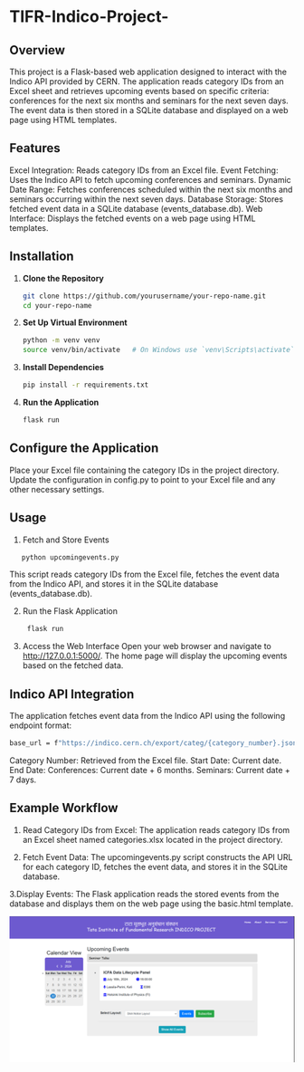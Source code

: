 # TIFR-Indico-Project-
## Overview
This project is a Flask-based web application designed to interact with the Indico API provided by CERN. The application reads category IDs from an Excel sheet and retrieves upcoming events based on specific criteria: conferences for the next six months and seminars for the next seven days. The event data is then stored in a SQLite database and displayed on a web page using HTML templates.

## Features
Excel Integration: Reads category IDs from an Excel file.
Event Fetching: Uses the Indico API to fetch upcoming conferences and seminars.
Dynamic Date Range: Fetches conferences scheduled within the next six months and seminars occurring within the next seven days.
Database Storage: Stores fetched event data in a SQLite database (events_database.db).
Web Interface: Displays the fetched events on a web page using HTML templates.



## Installation

1. **Clone the Repository**
    ```bash
    git clone https://github.com/yourusername/your-repo-name.git
    cd your-repo-name
    ```

2. **Set Up Virtual Environment**
    ```bash
    python -m venv venv
    source venv/bin/activate   # On Windows use `venv\Scripts\activate`
    ```

3. **Install Dependencies**
    ```bash
    pip install -r requirements.txt
    ```

4. **Run the Application**
    ```bash
    flask run
    ```
## Configure the Application

Place your Excel file containing the category IDs in the project directory.
Update the configuration in config.py to point to your Excel file and any other necessary settings.

## Usage
1. Fetch and Store Events
```bash
   python upcomingevents.py
```
This script reads category IDs from the Excel file, fetches the event data from the Indico API, and stores it in the SQLite database (events_database.db).
    
2. Run the Flask Application
   ```bash
    flask run
    ```

3. Access the Web Interface
Open your web browser and navigate to http://127.0.0.1:5000/.
The home page will display the upcoming events based on the fetched data.

## Indico API Integration
The application fetches event data from the Indico API using the following endpoint format:

```bash
base_url = f"https://indico.cern.ch/export/categ/{category_number}.json?from={start_date}&to={end_date}&pretty=yes"
 ```
Category Number: Retrieved from the Excel file.
Start Date: Current date.
End Date: Conferences: Current date + 6 months.
          Seminars: Current date + 7 days.

          
## Example Workflow
1. Read Category IDs from Excel:
The application reads category IDs from an Excel sheet named categories.xlsx located in the project directory.

2. Fetch Event Data:
The upcomingevents.py script constructs the API URL for each category ID, fetches the event data, and stores it in the SQLite database.

3.Display Events:
The Flask application reads the stored events from the database and displays them on the web page using the basic.html template.


![Screenshot of the Interface](static/screenshots/Screenshot%202024-07-22%20164204.png)
